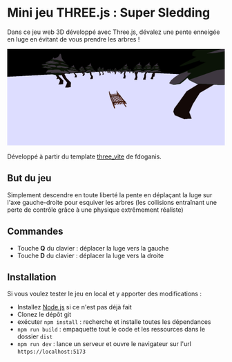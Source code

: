 # Mini jeu THREE.js : Super Sledding

Dans ce jeu web 3D développé avec Three.js, dévalez une pente enneigée en luge en évitant de vous prendre les arbres ! 

![game screenshot](screenshot.png)

Développé à partir du template [three_vite](https://github.com/fdoganis/three_vite) de fdoganis.

## But du jeu
Simplement descendre en toute liberté la pente en déplaçant la luge sur l'axe gauche-droite pour esquiver les arbres (les collisions entraînant une perte de contrôle grâce à une physique extrêmement réaliste)

## Commandes
- Touche <b>Q</b> du clavier : déplacer la luge vers la gauche
- Touche <b>D</b> du clavier : déplacer la luge vers la droite

## Installation

Si vous voulez tester le jeu en local et y apporter des modifications :

- Installez [Node.js](https://nodejs.org) si ce n'est pas déjà fait
- Clonez le dépôt git
- exécuter `npm install` : recherche et installe toutes les dépendances
- `npm run build` : empaquette tout le code et les ressources dans le dossier `dist` 
- `npm run dev` : lance un serveur et ouvre le navigateur sur l'url `https://localhost:5173`



